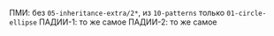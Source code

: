 ПМИ: без `05-inheritance-extra/2*`, из `10-patterns` только `01-circle-ellipse`
ПАДИИ-1: то же самое
ПАДИИ-2: то же самое
